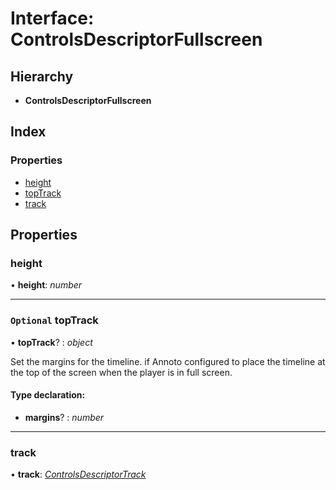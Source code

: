 # Interface: ControlsDescriptorFullscreen

## Hierarchy

* **ControlsDescriptorFullscreen**

## Index

### Properties

* [height](playeradaptor.controlsdescriptorfullscreen.md#height)
* [topTrack](playeradaptor.controlsdescriptorfullscreen.md#optional-toptrack)
* [track](playeradaptor.controlsdescriptorfullscreen.md#track)

## Properties

###  height

• **height**: *number*

___

### `Optional` topTrack

• **topTrack**? : *object*

 Set the margins for the timeline.
 if Annoto configured to place the timeline at the top of
 the screen when the player is in full screen.

#### Type declaration:

* **margins**? : *number*

___

###  track

• **track**: *[ControlsDescriptorTrack](playeradaptor.controlsdescriptortrack.md)*
